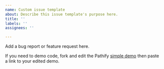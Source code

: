 ```yaml
---
name: Custom issue template
about: Describe this issue template's purpose here.
title: ''
labels: ''
assignees: ''

---
```


Add a bug report or feature request here.

If you need to demo code, fork and edit the Pathify [simple demo](https://codesandbox.io/s/github/davestewart/vuex-pathify-demos/tree/master/simple) then paste a link to your edited demo.
